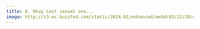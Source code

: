 ```yaml
---
title: 8. Okay Last sexual one...
image: http://s3-ec.buzzfed.com/static/2014-01/enhanced/webdr03/22/20/enhanced-buzz-28894-1390440961-17.jpg
---
```

